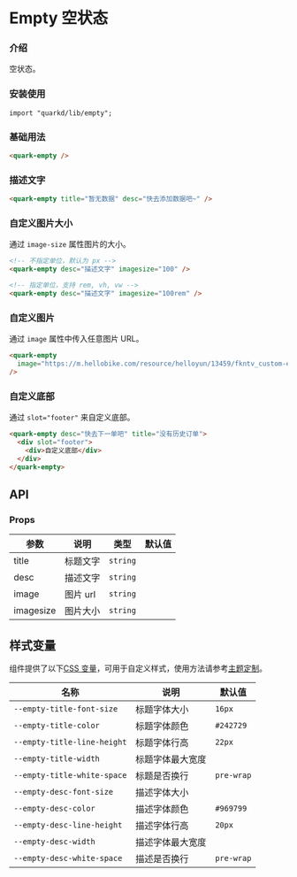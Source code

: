# Empty 空状态

### 介绍

空状态。

### 安装使用

```tsx
import "quarkd/lib/empty";
```

### 基础用法

```html
<quark-empty />
```

### 描述文字

```html
<quark-empty title="暂无数据" desc="快去添加数据吧~" />
```

### 自定义图片大小

通过 `image-size` 属性图片的大小。

```html
<!-- 不指定单位，默认为 px -->
<quark-empty desc="描述文字" imagesize="100" />

<!-- 指定单位，支持 rem, vh, vw -->
<quark-empty desc="描述文字" imagesize="100rem" />
```

### 自定义图片

通过 `image` 属性中传入任意图片 URL。

```html
<quark-empty
  image="https://m.hellobike.com/resource/helloyun/13459/fkntv_custom-empty-image.png"
/>
```

### 自定义底部

通过 `slot="footer"` 来自定义底部。

```html
<quark-empty desc="快去下一单吧" title="没有历史订单">
  <div slot="footer">
    <div>自定义底部</div>
  </div>
</quark-empty>
```

## API

### Props

| 参数      | 说明     | 类型      | 默认值 |
| --------- | -------- | --------- | ------ |
| title     | 标题文字 | `string`  |        |
| desc      | 描述文字 | `string` |        |
| image     | 图片 url | `string` |        |
| imagesize | 图片大小 | `string` |        |

## 样式变量

组件提供了以下[CSS 变量](https://developer.mozilla.org/zh-CN/docs/Web/CSS/Using_CSS_custom_properties)，可用于自定义样式，使用方法请参考[主题定制](#/zh-CN/guide/theme)。

| 名称                        | 说明             | 默认值     |
| --------------------------- | ---------------- | ---------- |
| `--empty-title-font-size`   | 标题字体大小     | `16px`     |
| `--empty-title-color`       | 标题字体颜色     | `#242729`  |
| `--empty-title-line-height` | 标题字体行高     | `22px`     |
| `--empty-title-width`       | 标题字体最大宽度 |
| `--empty-title-white-space` | 标题是否换行     | `pre-wrap` |
| `--empty-desc-font-size`    | 描述字体大小     |
| `--empty-desc-color`        | 描述字体颜色     | `#969799`  |
| `--empty-desc-line-height`  | 描述字体行高     | `20px`     |
| `--empty-desc-width`        | 描述字体最大宽度 |
| `--empty-desc-white-space`  | 描述是否换行     | `pre-wrap` |
